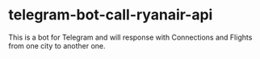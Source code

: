# telegram-bot-call-ryanair-api
This is a bot for Telegram and will response with Connections and Flights from one city to another one. 
